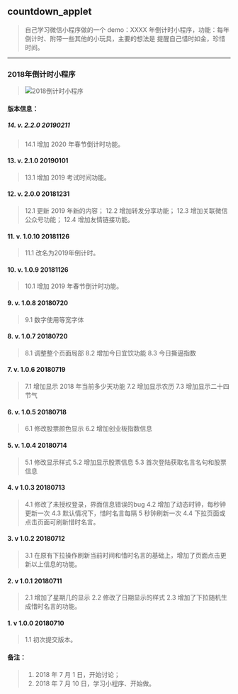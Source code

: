## countdown_applet
> 自己学习微信小程序做的一个 demo：XXXX 年倒计时小程序，功能：每年倒计时、附带一些其他的小玩具，主要的想法是 提醒自己惜时如金，珍惜时间。

---

### 2018年倒计时小程序
>
> ![2018倒计时小程序](https://www.geekpanshi.com/images/about/Qlo5mNr.png)


#### 版本信息：

##### 14. v. 2.2.0 20190211
> 14.1 增加 2020 年春节倒计时功能。

#### 13. v. 2.1.0 20190101
> 13.1 增加 2019 考试时间功能。

#### 12. v. 2.0.0 20181231
> 12.1 更新 2019 年新的内容；
> 12.2 增加转发分享功能；
> 12.3 增加关联微信公众号功能；
> 12.4 增加友情链接功能。

#### 11. v. 1.0.10 20181126
>  11.1 改名为2019年倒计时。

#### 10. v. 1.0.9 20181126
>  10.1 增加 2019 年春节倒计时功能。

#### 9. v. 1.0.8 20180720
>  9.1 数字使用等宽字体

#### 8. v. 1.0.7 20180720
>  8.1 调整整个页面局部
>  8.2 增加今日宜饮功能
>  8.3 今日撕逼指数

#### 7. v. 1.0.6  20180719
>  7.1 增加显示 2018 年当前多少天功能
>  7.2 增加显示农历
>  7.3 增加显示二十四节气

#### 6. v. 1.0.5  20180718
>  6.1 修改股票颜色显示
>  6.2 增加创业板指数信息

#### 5. v. 1.0.4  20180714
>  5.1 修改显示样式
> 5.2 增加显示股票信息
>  5.3 首次登陆获取名言名句和股票信息

#### 4. v 1.0.3  20180713
>  4.1 修改了未授权登录，界面信息错误的bug
>  4.2 增加了动态时钟，每秒钟更新一次
>  4.3 默认情况下，惜时名言每隔 5 秒钟刷新一次
>  4.4 下拉页面或点击页面可刷新惜时名言。

#### 3. v 1.0.2  20180712
>  3.1 在原有下拉操作刷新当前时间和惜时名言的基础上，增加了页面点击更新以上信息的功能。

#### 2. v 1.0.1  20180711
>  2.1 增加了星期几的显示
>  2.2 修改了日期显示的样式
>  2.3 增加了下拉随机生成惜时名言的功能。

#### 1. v 1.0.0  20180710
>  1.1 初次提交版本。

#### 备注：
> 1. 2018 年 7 月 1 日，开始讨论；
> 2. 2018 年 7 月 10 日，学习小程序、开始做。

